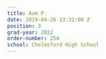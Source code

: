 ```yaml
---
title: Aum P.
date: 2019-04-26 13:32:00 Z
position: 3
grad-year: 2022
order-number: 254
school: Chelmsford High School
---
```


